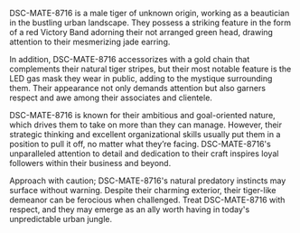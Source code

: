 DSC-MATE-8716 is a male tiger of unknown origin, working as a beautician in the bustling urban landscape. They possess a striking feature in the form of a red Victory Band adorning their not arranged green head, drawing attention to their mesmerizing jade earring. 

In addition, DSC-MATE-8716 accessorizes with a gold chain that complements their natural tiger stripes, but their most notable feature is the LED gas mask they wear in public, adding to the mystique surrounding them. Their appearance not only demands attention but also garners respect and awe among their associates and clientele.

DSC-MATE-8716 is known for their ambitious and goal-oriented nature, which drives them to take on more than they can manage. However, their strategic thinking and excellent organizational skills usually put them in a position to pull it off, no matter what they’re facing. DSC-MATE-8716's unparalleled attention to detail and dedication to their craft inspires loyal followers within their business and beyond.

Approach with caution; DSC-MATE-8716's natural predatory instincts may surface without warning. Despite their charming exterior, their tiger-like demeanor can be ferocious when challenged. Treat DSC-MATE-8716 with respect, and they may emerge as an ally worth having in today's unpredictable urban jungle.
